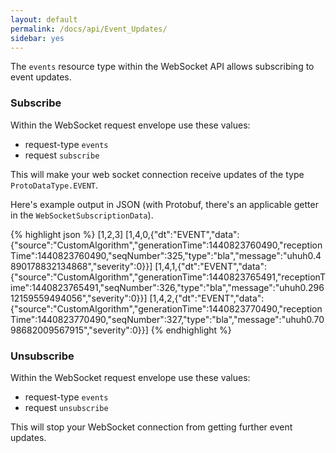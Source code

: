 ```yaml
---
layout: default
permalink: /docs/api/Event_Updates/
sidebar: yes
---
```


The `events` resource type within the WebSocket API allows subscribing to event updates.

### Subscribe
Within the WebSocket request envelope use these values:

* request-type `events`
* request `subscribe`

This will make your web socket connection receive updates of the type `ProtoDataType.EVENT`.

Here's example output in JSON (with Protobuf, there's an applicable getter in the `WebSocketSubscriptionData`).

{% highlight json %}
[1,2,3]
[1,4,0,{"dt":"EVENT","data":{"source":"CustomAlgorithm","generationTime":1440823760490,"receptionTime":1440823760490,"seqNumber":325,"type":"bla","message":"uhuh0.4890178832134868","severity":0}}]
[1,4,1,{"dt":"EVENT","data":{"source":"CustomAlgorithm","generationTime":1440823765491,"receptionTime":1440823765491,"seqNumber":326,"type":"bla","message":"uhuh0.29612159559494056","severity":0}}]
[1,4,2,{"dt":"EVENT","data":{"source":"CustomAlgorithm","generationTime":1440823770490,"receptionTime":1440823770490,"seqNumber":327,"type":"bla","message":"uhuh0.7098682009567915","severity":0}}]
{% endhighlight %}

### Unsubscribe
Within the WebSocket request envelope use these values:

* request-type `events`
* request `unsubscribe`

This will stop your WebSocket connection from getting further event updates.
